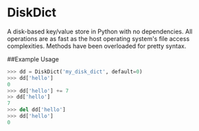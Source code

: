 # DiskDict
A disk-based key/value store in Python with no dependencies. All operations are as fast as the host operating system's file access complexities. Methods have been overloaded for pretty syntax.

##Example Usage
```python
>>> dd = DiskDict('my_disk_dict', default=0)
>>> dd['hello']
0
>>> dd['hello'] += 7
>> dd['hello']
7
>>> del dd['hello']
>>> dd['hello']
0
```

